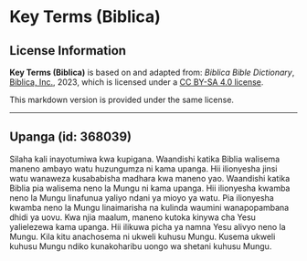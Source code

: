 # Key Terms (Biblica)

## License Information

**Key Terms (Biblica)** is based on and adapted from: _Biblica Bible Dictionary_, [Biblica, Inc.](https://www.biblica.com/), 2023, which is licensed under a [CC BY-SA 4.0 license](https://creativecommons.org/licenses/by-sa/4.0/legalcode.en).

This markdown version is provided under the same license.



--------------------------------

## Upanga (id: 368039)

Silaha kali inayotumiwa kwa kupigana. Waandishi katika Biblia walisema maneno ambayo watu huzungumza ni kama upanga. Hii ilionyesha jinsi watu wanaweza kusababisha madhara kwa maneno yao. Waandishi katika Biblia pia walisema neno la Mungu ni kama upanga. Hii ilionyesha kwamba neno la Mungu linafunua yaliyo ndani ya mioyo ya watu. Pia ilionyesha kwamba neno la Mungu linaimarisha na kulinda waumini wanapopambana dhidi ya uovu. Kwa njia maalum, maneno kutoka kinywa cha Yesu yalielezewa kama upanga. Hii ilikuwa picha ya namna Yesu alivyo neno la Mungu. Kila kitu anachosema ni ukweli kuhusu Mungu. Kusema ukweli kuhusu Mungu ndiko kunakoharibu uongo wa shetani kuhusu Mungu.


